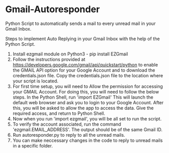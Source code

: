 # Gmail-Autoresponder
Python Script to automatically sends a mail to every unread mail in your Gmail Inbox.

Steps to implement Auto Replying in your Gmail Inbox with the help of the Python Script.

1. Install ezgmail module on Python3 - pip install EZGmail
2. Follow the instructions provided at https://developers.google.com/gmail/api/quickstart/python to enable the GMAIL API option for your Google Account and to download the credentials.json file. Copy the credentials.json file to the location where your script is located. 
3. For first time setup, you will need to Allow the permission for accessing your GMAIL Account. For doing this, you will need to follow the below steps.
In the Python Shell, run 'import EZGmail' 
This will launch the default web browser and ask you to login to your Google Account.
After this, you will be asked to allow the app to access the data. Give the required access, and return to Python Shell.
4. Now when you run 'import ezgmail', you will be all set to run the script.
5. To verify the account associated, run the command 'ezgmail.EMAIL_ADDRESS'. The output should be of the same Gmail ID.
6. Run autoresponder.py to reply to all the unread mails. 
7. You can make neccessary changes in the code to reply to unread mails in a specific folder.
